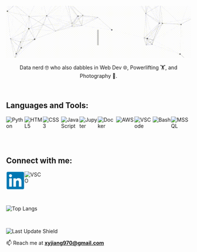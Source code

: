 <!--<h1 align="center">Hi 👋, I'm Jason</h1>-->

<p align="center">
<img alt="Hi, I'm Jason" src="https://github.com/xyjiang970/xyjiang970/blob/main/assets/intro.gif">
</p>

<p align="center">
Data nerd 🤓 who also dabbles in Web Dev 🌐, Powerlifting 🏋️, and Photography 📸.
<p>

<p>&nbsp;</p>

<h2 align="left">Languages and Tools:</h2>
<img align="left" alt="Python" width="50px" src="https://cdn.jsdelivr.net/gh/devicons/devicon/icons/python/python-original.svg">
<img align="left" alt="HTML5" width="50px" src="https://cdn.jsdelivr.net/gh/devicons/devicon/icons/html5/html5-original-wordmark.svg">
<img align="left" alt="CSS3" width="50px" src="https://cdn.jsdelivr.net/gh/devicons/devicon/icons/css3/css3-original-wordmark.svg">
<img align="left" alt="JavaScript" width="50px" src="https://cdn.jsdelivr.net/gh/devicons/devicon/icons/javascript/javascript-original.svg">
<img align="left" alt="Jupyter" width="50px" src="https://cdn.jsdelivr.net/gh/devicons/devicon/icons/jupyter/jupyter-original-wordmark.svg">
<img align="left" alt="Docker" width="50px" src="https://cdn.jsdelivr.net/gh/devicons/devicon/icons/docker/docker-original-wordmark.svg">
<img align="left" alt="AWS" width="50px" src="https://cdn.jsdelivr.net/gh/devicons/devicon/icons/amazonwebservices/amazonwebservices-original-wordmark.svg">
<img align="left" alt="VSCode" width="50px" src="https://cdn.jsdelivr.net/gh/devicons/devicon/icons/vscode/vscode-original-wordmark.svg">
<img align="left" alt="Bash" width="50px" src="https://cdn.jsdelivr.net/gh/devicons/devicon/icons/bash/bash-original.svg">
<img align="left" alt="MSSQL" width="50px" src="https://cdn.jsdelivr.net/gh/devicons/devicon/icons/microsoftsqlserver/microsoftsqlserver-plain-wordmark.svg">

<p>&nbsp;</p>
<p>&nbsp;</p>
<p>&nbsp;</p>

<h2 align="left">Connect with me:</h2>
<a href="https://www.linkedin.com/in/xyjiang/">
<img align="left" alt="LinkedIn" width="50px" src="https://github.com/devicons/devicon/blob/master/icons/linkedin/linkedin-original.svg">
</a>
<a href="https://vsco.co/xyjiang970/gallery">
<img align="left" alt="VSCO" width="50px" src="https://www.svgrepo.com/show/306943/vsco.svg">
</a>

<p>&nbsp;</p>
<p>&nbsp;</p>
<p>&nbsp;</p>

![Top Langs](https://github-readme-stats.vercel.app/api/top-langs/?username=xyjiang970&show_icons=true&theme=tokyonight)

<p>&nbsp;</p>

<img align="left" alt='Last Update Shield' src="https://img.shields.io/github/last-commit/xyjiang970/xyjiang970/main?label=Last%20updated&style=flat">

<p>&nbsp;</p>

📫 Reach me at **xyjiang970@gmail.com**
